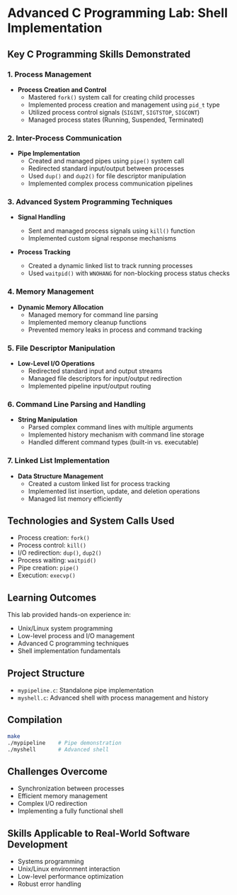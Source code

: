 # Advanced C Programming Lab: Shell Implementation

## Key C Programming Skills Demonstrated

### 1. Process Management
- **Process Creation and Control**
  - Mastered `fork()` system call for creating child processes
  - Implemented process creation and management using `pid_t` type
  - Utilized process control signals (`SIGINT`, `SIGTSTOP`, `SIGCONT`)
  - Managed process states (Running, Suspended, Terminated)

### 2. Inter-Process Communication
- **Pipe Implementation**
  - Created and managed pipes using `pipe()` system call
  - Redirected standard input/output between processes
  - Used `dup()` and `dup2()` for file descriptor manipulation
  - Implemented complex process communication pipelines

### 3. Advanced System Programming Techniques
- **Signal Handling**
  - Sent and managed process signals using `kill()` function
  - Implemented custom signal response mechanisms

- **Process Tracking**
  - Created a dynamic linked list to track running processes
  - Used `waitpid()` with `WNOHANG` for non-blocking process status checks

### 4. Memory Management
- **Dynamic Memory Allocation**
  - Managed memory for command line parsing
  - Implemented memory cleanup functions
  - Prevented memory leaks in process and command tracking

### 5. File Descriptor Manipulation
- **Low-Level I/O Operations**
  - Redirected standard input and output streams
  - Managed file descriptors for input/output redirection
  - Implemented pipeline input/output routing

### 6. Command Line Parsing and Handling
- **String Manipulation**
  - Parsed complex command lines with multiple arguments
  - Implemented history mechanism with command line storage
  - Handled different command types (built-in vs. executable)

### 7. Linked List Implementation
- **Data Structure Management**
  - Created a custom linked list for process tracking
  - Implemented list insertion, update, and deletion operations
  - Managed list memory efficiently

## Technologies and System Calls Used
- Process creation: `fork()`
- Process control: `kill()`
- I/O redirection: `dup()`, `dup2()`
- Process waiting: `waitpid()`
- Pipe creation: `pipe()`
- Execution: `execvp()`

## Learning Outcomes
This lab provided hands-on experience in:
- Unix/Linux system programming
- Low-level process and I/O management
- Advanced C programming techniques
- Shell implementation fundamentals

## Project Structure
- `mypipeline.c`: Standalone pipe implementation
- `myshell.c`: Advanced shell with process management and history

## Compilation
```bash
make
./mypipeline    # Pipe demonstration
./myshell       # Advanced shell
```

## Challenges Overcome
- Synchronization between processes
- Efficient memory management
- Complex I/O redirection
- Implementing a fully functional shell

## Skills Applicable to Real-World Software Development
- Systems programming
- Unix/Linux environment interaction
- Low-level performance optimization
- Robust error handling
